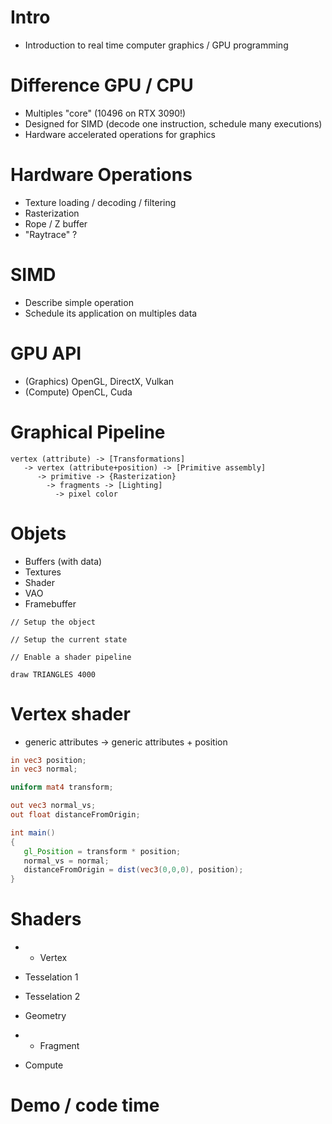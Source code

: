 Intro
======

- Introduction to real time computer graphics / GPU programming

Difference GPU / CPU
====================

- Multiples "core" (10496 on RTX 3090!)
- Designed for SIMD (decode one instruction, schedule many executions)
- Hardware accelerated operations for graphics

Hardware Operations
===================

- Texture loading / decoding / filtering
- Rasterization
- Rope / Z buffer
- "Raytrace" ?

SIMD
====

- Describe simple operation
- Schedule its application on multiples data

GPU API
=======

- (Graphics) OpenGL, DirectX, Vulkan
- (Compute) OpenCL, Cuda

Graphical Pipeline
===================

```
vertex (attribute) -> [Transformations]
   -> vertex (attribute+position) -> [Primitive assembly]
      -> primitive -> {Rasterization}
        -> fragments -> [Lighting]
          -> pixel color
```

Objets
======

- Buffers (with data)
- Textures
- Shader
- VAO
- Framebuffer

```
// Setup the object

// Setup the current state

// Enable a shader pipeline

draw TRIANGLES 4000
```

Vertex shader
===============

- generic attributes -> generic attributes + position

```glsl
in vec3 position;
in vec3 normal;

uniform mat4 transform;

out vec3 normal_vs;
out float distanceFromOrigin;

int main()
{
   gl_Position = transform * position;
   normal_vs = normal;
   distanceFromOrigin = dist(vec3(0,0,0), position);
}
```

Shaders
========

- * Vertex
- Tesselation 1
- Tesselation 2
- Geometry
- * Fragment

- Compute

Demo / code time
================
